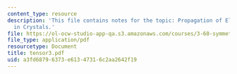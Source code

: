 ```yaml
---
content_type: resource
description: 'This file contains notes for the topic: Propagation of Elastic Waves
  in Crystals.'
file: https://ol-ocw-studio-app-qa.s3.amazonaws.com/courses/3-60-symmetry-structure-and-tensor-properties-of-materials-fall-2005/a3fd68796373e61347316c2aa2642f19_tensor3.pdf
file_type: application/pdf
resourcetype: Document
title: tensor3.pdf
uid: a3fd6879-6373-e613-4731-6c2aa2642f19
---
```

